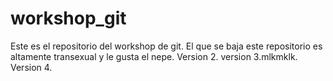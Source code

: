 # workshop_git
Este es el repositorio del workshop de git. El que se baja este repositorio es altamente transexual y le gusta el nepe. Version 2. version 3.mlkmklk. Version 4.